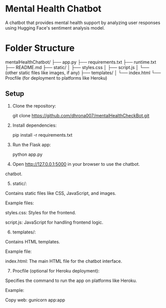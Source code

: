 # Mental Health Chatbot

A chatbot that provides mental health support by analyzing user responses using Hugging Face's sentiment analysis model.

# Folder Structure
mentalHealthChatbot/
├── app.py
├── requirements.txt
├── runtime.txt
├── README.md
├── static/
│   ├── styles.css
│   ├── script.js
│   └── (other static files like images, if any)
├── templates/
│   └── index.html
└── Procfile (for deployment to platforms like Heroku)


## Setup

1. Clone the repository:

   git clone https://github.com/dhrona007/mentalHealthCheckBot.git


2. Install dependencies:

    pip install -r requirements.txt

3. Run the Flask app:

    python app.py

4. Open http://127.0.0.1:5000 in your browser to use the chatbot.

 chatbot.

5. static/:

Contains static files like CSS, JavaScript, and images.

Example files:

styles.css: Styles for the frontend.

script.js: JavaScript for handling frontend logic.

6. templates/:

Contains HTML templates.

Example file:

index.html: The main HTML file for the chatbot interface.

7. Procfile (optional for Heroku deployment):

Specifies the command to run the app on platforms like Heroku.

Example:

Copy
web: gunicorn app:app

